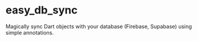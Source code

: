 # easy_db_sync
  Magically sync Dart objects with your database (Firebase, Supabase) using simple annotations. 
